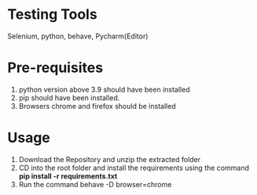 # Testing Tools
Selenium, python, behave, Pycharm(Editor)

# Pre-requisites
1. python version above 3.9 should have been installed
2. pip should have been installed. 
3. Browsers chrome and firefox should be installed

# Usage
1. Download the Repository and unzip the extracted folder
2. CD into the root folder and install the requirements using the command **pip install -r requirements.txt**
3. Run the command behave -D browser=chrome